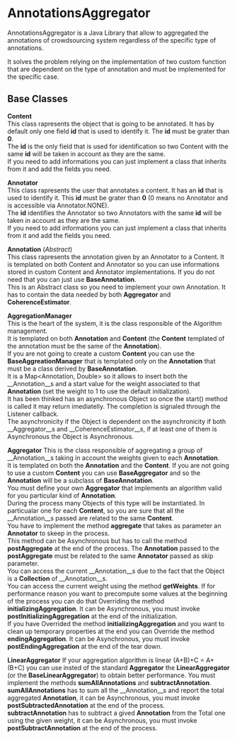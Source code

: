 AnnotationsAggregator
=====================

AnnotationsAggregator is a Java Library that allow to aggregated the annotations of crowdsourcing system regardless of the specific type of annotations.

It solves the problem relying on the implementation of two custom function that are dependent on the type of annotation and must be implemented for the specific case.

Base Classes
---------------------

__Content__  
This class rapresents the object that is going to be annotated. It has by default only one field __id__ that is used to identify it. The __id__ must be grater than __0__.  
The __id__ is the only field that is used for identification so two Content with the same __id__ will be taken in account as they are the same.  
If you need to add informations you can just implement a class that inherits from it and add the fields you need.

__Annotator__  
This class rapresents the user that annotates a content. It has an __id__ that is used to identify it. This __id__ must be grater than __0__ (0 means no Annotator and is accessible via Annotator.NONE).  
The __id__ identifies the Annotator so two Annotators with the same __id__ will be taken in account as they are the same.  
If you need to add informations you can just implement a class that inherits from it and add the fields you need.

__Annotation__ (_Abstract_)  
This class rapresents the annotation given by an Annotator to a Content.
It is templated on both Content and Annotator so you can use informations stored in custom Content and Annotator implementations. If you do not need that you can just use __BaseAnnotation__.  
This is an Abstract class so you need to implement your own Annotation. It has to contain the data needed by both __Aggregator__ and __CoherenceEstimator__.

__AggregationManager__  
This is the heart of the system, it is the class responsible of the Algorithm management.  
It is templated on both __Annotation__ and __Content__ (the __Content__ templated of the annotation must be the same of the __Annotation__).  
If you are not going to create a custom __Content__ you can use the __BaseAggreationManager__ that is templated only on the __Annotation__ that must be a class derived by __BaseAnnotation__.  
It is a Map<Annotation, Double> so it allows to insert both the __Annotation__s and a start value for the weight associated to that __Annotation__ (set the weight to 1 to use the default initialization).  
It has been thinked has an asynchronous Object so once the start() method is called it may return imediatelly. The completion is signaled through the Listener callback.  
The asynchronicity if the Object is dependent on the asynchronicity if both __Aggregator__s and __CoherenceEstimator__s, if at least one of them is Asynchronous the Object is Asynchronous.

__Aggregator__
This is the class responsible of aggregating a group of __Annotation__s taking in account the weights given to each __Annotation__.  
It is templated on both the __Annotation__ and the __Content__. If you are not going to use a custom __Content__ you can use __BaseAggregator__ and so the __Annotation__ will be a subclass of __BaseAnnotation__.  
You must define your own __Aggregator__ that implements an algorithm valid for you particular kind of __Annotation__.  
During the process many Objects of this type will be instantiated. In particualar one for each __Content__, so you are sure that all the __Annotation__s passed are related to the same __Content__.  
You have to implement the method __aggregate__ that takes as parameter an __Annotator__ to skeep in the process.  
This method can be Asynchronous but has to call the method __postAggregate__ at the end of the process. The __Annotation__ passed to the __postAggregate__ must be related to the same __Annotator__ passed as skip parameter.  
You can access the current __Annotation__s due to the fact that the Object is a __Collection__ of __Annotation__s.  
You can access the current weight using the method __getWeights__.
If for performance reason you want to precompute some values at the beginning of the process you can do that Overriding the method __initializingAggregation__.  It can be Asynchronous, you must invoke __postInitializingAggregation__ at the end of the initialization.  
If you have Overrided the method __initializingAggregation__ and you want to clean up temporary properties at the end you can Override the method __endingAggregation__.  It can be Asynchronous, you must invoke __postEndingAggregation__ at the end of the tear down.  


__LinearAggregator__
If your aggregation algorithm is linear (A+B)+C = A+(B+C) you can use insted of the standard __Aggregator__ the __LinearAggregator__ (or the __BaseLinearAggregator__) to obtain better performance.
You must implement the methods __sumAllAnnotations__ and __subtractAnnotation__.
__sumAllAnnotations__ has to sum all the __Annotation__s and report the total aggregated __Annotation__, it can be Asynchronous, you must invoke __postSubtractedAnnotation__ at the end of the process.  
__subtractAnnotation__ has to subtract a gived __Annotation__ from the Total one using the given weight, it can be Asynchronous, you must invoke __postSubtractAnnotation__ at the end of the process.  

